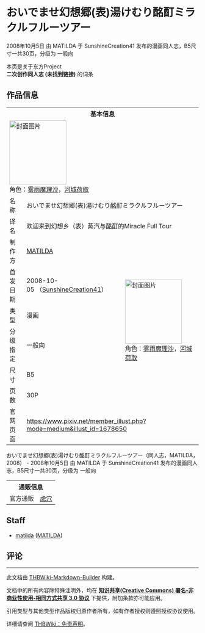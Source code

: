 # おいでませ幻想郷(表)湯けむり酩酊ミラクルフルーツアー

<!-- source html: G:\repos\THBWiki-Markdown-Builder\THBWikiMarkdown\Temp\main\0\0a\ns0%3A%E3%81%8A%E3%81%84%E3%81%A7%E3%81%BE%E3%81%9B%E5%B9%BB%E6%83%B3%E9%83%B7%28%E8%A1%A8%29%E6%B9%AF%E3%81%91%E3%82%80%E3%82%8A%E9%85%A9%E9%85%8A%E3%83%9F%E3%83%A9%E3%82%AF%E3%83%AB%E3%83%95%E3%83%AB%E3%83%BC%E3%83%84%E3%82%A2%E3%83%BC.html -->

2008年10月5日 由 MATILDA 于 SunshineCreation41 发布的漫画同人志，B5尺寸一共30页，分级为 一般向

本页是关于东方Project  
 **二次创作同人志 (未找到链接)** 的词条

## 作品信息

<table><tbody><tr><th colspan="3">基本信息</th></tr><tr><td class="cover-artwork-mobile" colspan="2"><a href="/%E6%96%87%E4%BB%B6:%E3%81%8A%E3%81%84%E3%81%A7%E3%81%BE%E3%81%9B%E5%B9%BB%E6%83%B3%E9%83%B7(%E8%A1%A8)%E6%B9%AF%E3%81%91%E3%82%80%E3%82%8A%E9%85%A9%E9%85%8A%E3%83%9F%E3%83%A9%E3%82%AF%E3%83%AB%E3%83%95%E3%83%AB%E3%83%BC%E3%83%84%E3%82%A2%E3%83%BC%E5%B0%81%E9%9D%A2.jpg" class="image" title="封面图片"><img alt="封面图片" src="https://upload.thwiki.cc/thumb/5/5e/%E3%81%8A%E3%81%84%E3%81%A7%E3%81%BE%E3%81%9B%E5%B9%BB%E6%83%B3%E9%83%B7%28%E8%A1%A8%29%E6%B9%AF%E3%81%91%E3%82%80%E3%82%8A%E9%85%A9%E9%85%8A%E3%83%9F%E3%83%A9%E3%82%AF%E3%83%AB%E3%83%95%E3%83%AB%E3%83%BC%E3%83%84%E3%82%A2%E3%83%BC%E5%B0%81%E9%9D%A2.jpg/149px-%E3%81%8A%E3%81%84%E3%81%A7%E3%81%BE%E3%81%9B%E5%B9%BB%E6%83%B3%E9%83%B7%28%E8%A1%A8%29%E6%B9%AF%E3%81%91%E3%82%80%E3%82%8A%E9%85%A9%E9%85%8A%E3%83%9F%E3%83%A9%E3%82%AF%E3%83%AB%E3%83%95%E3%83%AB%E3%83%BC%E3%83%84%E3%82%A2%E3%83%BC%E5%B0%81%E9%9D%A2.jpg" decoding="async" loading="lazy" width="149" height="168" srcset="https://upload.thwiki.cc/thumb/5/5e/%E3%81%8A%E3%81%84%E3%81%A7%E3%81%BE%E3%81%9B%E5%B9%BB%E6%83%B3%E9%83%B7%28%E8%A1%A8%29%E6%B9%AF%E3%81%91%E3%82%80%E3%82%8A%E9%85%A9%E9%85%8A%E3%83%9F%E3%83%A9%E3%82%AF%E3%83%AB%E3%83%95%E3%83%AB%E3%83%BC%E3%83%84%E3%82%A2%E3%83%BC%E5%B0%81%E9%9D%A2.jpg/224px-%E3%81%8A%E3%81%84%E3%81%A7%E3%81%BE%E3%81%9B%E5%B9%BB%E6%83%B3%E9%83%B7%28%E8%A1%A8%29%E6%B9%AF%E3%81%91%E3%82%80%E3%82%8A%E9%85%A9%E9%85%8A%E3%83%9F%E3%83%A9%E3%82%AF%E3%83%AB%E3%83%95%E3%83%AB%E3%83%BC%E3%83%84%E3%82%A2%E3%83%BC%E5%B0%81%E9%9D%A2.jpg 1.5x, https://upload.thwiki.cc/thumb/5/5e/%E3%81%8A%E3%81%84%E3%81%A7%E3%81%BE%E3%81%9B%E5%B9%BB%E6%83%B3%E9%83%B7%28%E8%A1%A8%29%E6%B9%AF%E3%81%91%E3%82%80%E3%82%8A%E9%85%A9%E9%85%8A%E3%83%9F%E3%83%A9%E3%82%AF%E3%83%AB%E3%83%95%E3%83%AB%E3%83%BC%E3%83%84%E3%82%A2%E3%83%BC%E5%B0%81%E9%9D%A2.jpg/299px-%E3%81%8A%E3%81%84%E3%81%A7%E3%81%BE%E3%81%9B%E5%B9%BB%E6%83%B3%E9%83%B7%28%E8%A1%A8%29%E6%B9%AF%E3%81%91%E3%82%80%E3%82%8A%E9%85%A9%E9%85%8A%E3%83%9F%E3%83%A9%E3%82%AF%E3%83%AB%E3%83%95%E3%83%AB%E3%83%BC%E3%83%84%E3%82%A2%E3%83%BC%E5%B0%81%E9%9D%A2.jpg 2x" data-file-width="534" data-file-height="600"></a><div class="cover-char">角色：<a href="./雾雨魔理沙.md" title="雾雨魔理沙">雾雨魔理沙</a>，<a href="./河城荷取.md" title="河城荷取">河城荷取</a></div></td>
</tr><tr><td class="label">名称</td><td colspan="2"> おいでませ幻想郷(表)湯けむり酩酊ミラクルフルーツアー </td></tr><tr><td class="label">译名</td><td colspan="2"> 欢迎来到幻想乡（表）蒸汽与酩酊的Miracle Full Tour </td></tr><tr><td class="label">制作方</td><td><a href="./MATILDA.md" title="MATILDA">MATILDA</a></td><td class="cover-artwork" rowspan="6" style="min-width:168px;"><a href="/%E6%96%87%E4%BB%B6:%E3%81%8A%E3%81%84%E3%81%A7%E3%81%BE%E3%81%9B%E5%B9%BB%E6%83%B3%E9%83%B7(%E8%A1%A8)%E6%B9%AF%E3%81%91%E3%82%80%E3%82%8A%E9%85%A9%E9%85%8A%E3%83%9F%E3%83%A9%E3%82%AF%E3%83%AB%E3%83%95%E3%83%AB%E3%83%BC%E3%83%84%E3%82%A2%E3%83%BC%E5%B0%81%E9%9D%A2.jpg" class="image" title="封面图片"><img alt="封面图片" src="https://upload.thwiki.cc/thumb/5/5e/%E3%81%8A%E3%81%84%E3%81%A7%E3%81%BE%E3%81%9B%E5%B9%BB%E6%83%B3%E9%83%B7%28%E8%A1%A8%29%E6%B9%AF%E3%81%91%E3%82%80%E3%82%8A%E9%85%A9%E9%85%8A%E3%83%9F%E3%83%A9%E3%82%AF%E3%83%AB%E3%83%95%E3%83%AB%E3%83%BC%E3%83%84%E3%82%A2%E3%83%BC%E5%B0%81%E9%9D%A2.jpg/149px-%E3%81%8A%E3%81%84%E3%81%A7%E3%81%BE%E3%81%9B%E5%B9%BB%E6%83%B3%E9%83%B7%28%E8%A1%A8%29%E6%B9%AF%E3%81%91%E3%82%80%E3%82%8A%E9%85%A9%E9%85%8A%E3%83%9F%E3%83%A9%E3%82%AF%E3%83%AB%E3%83%95%E3%83%AB%E3%83%BC%E3%83%84%E3%82%A2%E3%83%BC%E5%B0%81%E9%9D%A2.jpg" decoding="async" loading="lazy" width="149" height="168" srcset="https://upload.thwiki.cc/thumb/5/5e/%E3%81%8A%E3%81%84%E3%81%A7%E3%81%BE%E3%81%9B%E5%B9%BB%E6%83%B3%E9%83%B7%28%E8%A1%A8%29%E6%B9%AF%E3%81%91%E3%82%80%E3%82%8A%E9%85%A9%E9%85%8A%E3%83%9F%E3%83%A9%E3%82%AF%E3%83%AB%E3%83%95%E3%83%AB%E3%83%BC%E3%83%84%E3%82%A2%E3%83%BC%E5%B0%81%E9%9D%A2.jpg/224px-%E3%81%8A%E3%81%84%E3%81%A7%E3%81%BE%E3%81%9B%E5%B9%BB%E6%83%B3%E9%83%B7%28%E8%A1%A8%29%E6%B9%AF%E3%81%91%E3%82%80%E3%82%8A%E9%85%A9%E9%85%8A%E3%83%9F%E3%83%A9%E3%82%AF%E3%83%AB%E3%83%95%E3%83%AB%E3%83%BC%E3%83%84%E3%82%A2%E3%83%BC%E5%B0%81%E9%9D%A2.jpg 1.5x, https://upload.thwiki.cc/thumb/5/5e/%E3%81%8A%E3%81%84%E3%81%A7%E3%81%BE%E3%81%9B%E5%B9%BB%E6%83%B3%E9%83%B7%28%E8%A1%A8%29%E6%B9%AF%E3%81%91%E3%82%80%E3%82%8A%E9%85%A9%E9%85%8A%E3%83%9F%E3%83%A9%E3%82%AF%E3%83%AB%E3%83%95%E3%83%AB%E3%83%BC%E3%83%84%E3%82%A2%E3%83%BC%E5%B0%81%E9%9D%A2.jpg/299px-%E3%81%8A%E3%81%84%E3%81%A7%E3%81%BE%E3%81%9B%E5%B9%BB%E6%83%B3%E9%83%B7%28%E8%A1%A8%29%E6%B9%AF%E3%81%91%E3%82%80%E3%82%8A%E9%85%A9%E9%85%8A%E3%83%9F%E3%83%A9%E3%82%AF%E3%83%AB%E3%83%95%E3%83%AB%E3%83%BC%E3%83%84%E3%82%A2%E3%83%BC%E5%B0%81%E9%9D%A2.jpg 2x" data-file-width="534" data-file-height="600"></a><div class="cover-char">角色：<a href="./雾雨魔理沙.md" title="雾雨魔理沙">雾雨魔理沙</a>，<a href="./河城荷取.md" title="河城荷取">河城荷取</a></div></td>
</tr><tr><td class="label">首发日期</td><td>2008-10-05&#160;（<a href="/展会作品列表?e=SunshineCreation%2341">SunshineCreation41</a>）</td></tr><tr><td class="label">类型</td><td>漫画</td></tr><tr><td class="label">分级指定</td><td>一般向</td></tr><tr><td class="label">尺寸</td><td>B5</td></tr><tr><td class="label">页数</td><td>30P</td></tr>
<tr><td class="label">官网页面</td><td colspan="2"><a rel="nofollow" class="external free" href="https://www.pixiv.net/member_illust.php?mode=medium&amp;illust_id=1678650">https://www.pixiv.net/member_illust.php?mode=medium&amp;illust_id=1678650</a></td></tr></tbody></table>

おいでませ幻想郷(表)湯けむり酩酊ミラクルフルーツアー（同人志，MATILDA，2008） - 2008年10月5日 由 MATILDA 于 SunshineCreation41 发布的漫画同人志，B5尺寸一共30页，分级为 一般向

<table><tbody><tr><th colspan="3">通贩信息</th></tr><tr><td class="label">官方通贩</td><td colspan="2"><a rel="nofollow" class="external text" href="https://ec.toranoana.jp/tora_r/ec/item/040010164283">虎穴</a></td></tr></tbody></table>



## Staff
- [matilda](./MATILDA.md) ([MATILDA](./MATILDA.md))


## 评论




---

此文档由 [THBWiki-Markdown-Builder](https://github.com/Delsin-Yu/THBWiki-Markdown-Builder) 构建。

文档中的所有内容除特殊注明外，均在 [**知识共享(Creative Commons) 署名-非商业性使用-相同方式共享 3.0 协议**](https://creativecommons.org/licenses/by-sa/3.0/deed.zh-hans) 下提供，附加条款亦可能应用。

引用类型与其他类型作品版权归原作者所有，如有作者授权则遵照授权协议使用。

详细请查阅 [THBWiki：免责声明](https://thbwiki.cc/THBWiki:%E5%85%8D%E8%B4%A3%E5%A3%B0%E6%98%8E)。

